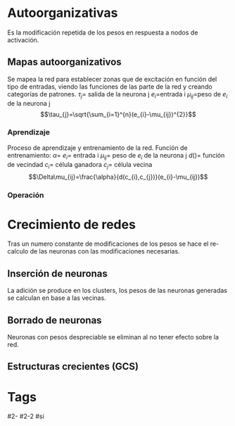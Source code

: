 # Autoorganizativas
Es la modificación repetida de los pesos en respuesta a nodos de activación.
## Mapas autoorganizativos
Se mapea la red para establecer zonas que de excitación en función del tipo de entradas, viendo las funciones de las parte de la red y creando categorías de patrones.
$\tau_{j}=$ salida de la neurona j
$e_{i}=$entrada i
$\mu_{ij}=$peso de $e_{i}$ de la neurona j
$$\tau_{j}=\sqrt{\sum_{i=1}^{n}(e_{i}-\mu_{ij})^{2}}$$
### Aprendizaje
Proceso de aprendizaje y entrenamiento de la red.
Función de entrenamiento:
$\alpha=$ 
$e_{i}=$ entrada i
$\mu_{ij}=$ peso de $e_{i}$ de la neurona j
$d()=$ función de vecindad
$c_{i}=$ célula ganadora
$c_{j}=$ célula vecina
$$\Delta\mu_{ij}=\frac{\alpha}{d(c_{i},c_{j})}(e_{i}-\mu_{ij})$$
### Operación
# Crecimiento de redes
Tras un numero constante de modificaciones de los pesos se hace el re-calculo de las neuronas con las modificaciones necesarias.
## Inserción de neuronas
La adición se produce en los clusters, los pesos de las neuronas generadas se calculan en base a las vecinas.
## Borrado de neuronas
Neuronas con pesos despreciable se eliminan al no tener efecto sobre la red.
## Estructuras crecientes (GCS)
# Tags
#2- 
#2-2 
#si 